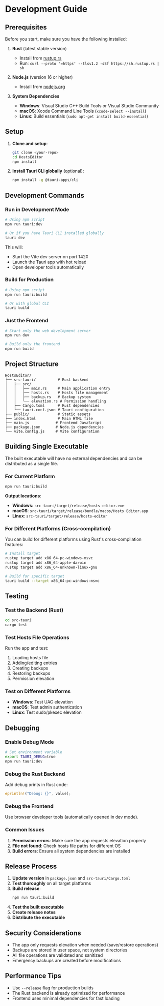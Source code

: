 # Development Guide

## Prerequisites

Before you start, make sure you have the following installed:

1. **Rust** (latest stable version)
   - Install from [rustup.rs](https://rustup.rs/)
   - Run: `curl --proto '=https' --tlsv1.2 -sSf https://sh.rustup.rs | sh`

2. **Node.js** (version 16 or higher)
   - Install from [nodejs.org](https://nodejs.org/)

3. **System Dependencies**
   - **Windows**: Visual Studio C++ Build Tools or Visual Studio Community
   - **macOS**: Xcode Command Line Tools (`xcode-select --install`)
   - **Linux**: Build essentials (`sudo apt-get install build-essential`)

## Setup

1. **Clone and setup**:
   ```bash
   git clone <your-repo>
   cd HostsEditor
   npm install
   ```

2. **Install Tauri CLI globally** (optional):
   ```bash
   npm install -g @tauri-apps/cli
   ```

## Development Commands

### Run in Development Mode
```bash
# Using npm script
npm run tauri:dev

# Or if you have Tauri CLI installed globally
tauri dev
```

This will:
- Start the Vite dev server on port 1420
- Launch the Tauri app with hot reload
- Open developer tools automatically

### Build for Production
```bash
# Using npm script
npm run tauri:build

# Or with global CLI
tauri build
```

### Just the Frontend
```bash
# Start only the web development server
npm run dev

# Build only the frontend
npm run build
```

## Project Structure

```
HostsEditor/
├── src-tauri/          # Rust backend
│   ├── src/
│   │   ├── main.rs     # Main application entry
│   │   ├── hosts.rs    # Hosts file management
│   │   ├── backup.rs   # Backup system
│   │   └── elevation.rs # Permission handling
│   ├── Cargo.toml      # Rust dependencies
│   └── tauri.conf.json # Tauri configuration
├── public/             # Static assets
├── index.html          # Main HTML file
├── main.js            # Frontend JavaScript
├── package.json       # Node.js dependencies
└── vite.config.js     # Vite configuration
```

## Building Single Executable

The built executable will have no external dependencies and can be distributed as a single file.

### For Current Platform
```bash
npm run tauri:build
```

**Output locations**:
- **Windows**: `src-tauri/target/release/hosts-editor.exe`
- **macOS**: `src-tauri/target/release/bundle/macos/Hosts Editor.app`
- **Linux**: `src-tauri/target/release/hosts-editor`

### For Different Platforms (Cross-compilation)

You can build for different platforms using Rust's cross-compilation features:

```bash
# Install target
rustup target add x86_64-pc-windows-msvc
rustup target add x86_64-apple-darwin
rustup target add x86_64-unknown-linux-gnu

# Build for specific target
tauri build --target x86_64-pc-windows-msvc
```

## Testing

### Test the Backend (Rust)
```bash
cd src-tauri
cargo test
```

### Test Hosts File Operations
Run the app and test:
1. Loading hosts file
2. Adding/editing entries
3. Creating backups
4. Restoring backups
5. Permission elevation

### Test on Different Platforms
- **Windows**: Test UAC elevation
- **macOS**: Test admin authentication
- **Linux**: Test sudo/pkexec elevation

## Debugging

### Enable Debug Mode
```bash
# Set environment variable
export TAURI_DEBUG=true
npm run tauri:dev
```

### Debug the Rust Backend
Add debug prints in Rust code:
```rust
eprintln!("Debug: {}", value);
```

### Debug the Frontend
Use browser developer tools (automatically opened in dev mode).

### Common Issues

1. **Permission errors**: Make sure the app requests elevation properly
2. **File not found**: Check hosts file paths for different OS
3. **Build errors**: Ensure all system dependencies are installed

## Release Process

1. **Update version** in `package.json` and `src-tauri/Cargo.toml`
2. **Test thoroughly** on all target platforms
3. **Build release**:
   ```bash
   npm run tauri:build
   ```
4. **Test the built executable**
5. **Create release notes**
6. **Distribute the executable**

## Security Considerations

- The app only requests elevation when needed (save/restore operations)
- Backups are stored in user space, not system directories
- All file operations are validated and sanitized
- Emergency backups are created before modifications

## Performance Tips

- Use `--release` flag for production builds
- The Rust backend is already optimized for performance
- Frontend uses minimal dependencies for fast loading
